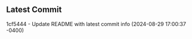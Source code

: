 
## Latest Commit
1cf5444 - Update README with latest commit info (2024-08-29 17:00:37 -0400) <Yunxi-Zhou>
